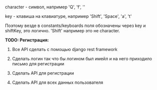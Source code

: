 character - символ, например 'Q', 'f', ''

key - клавиша на клавиатуре, например 'Shift', 'Space', 'a', 't'

Поэтому везде в constants/keyboards поля обозначены через key и shiftKey, это логично. 
'Shift' например это не character.


**TODO: Регистрация:**

1. Все API сделать с помощью django rest framework

2. Сделать логин так что бы логином был имейл и на него приходило письмо для регистрации

3. Сделать API для регистрации

4. Сделать API для всех данных пользователя